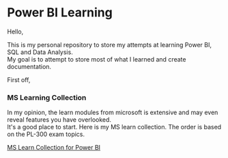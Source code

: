 # Power BI Learning

Hello,  
  
This is my personal repository to store my attempts at learning Power BI, SQL and Data Analysis.  
My goal is to attempt to store most of what I learned and create documentation.
  
  
First off, 
### MS Learning Collection
In my opinion, the learn modules from microsoft is extensive and may even reveal features you have overlooked.  
It's a good place to start. Here is my MS learn collection. The order is based on the PL-300 exam topics.  
  
[MS Learn Collection for Power BI](https://docs.microsoft.com/en-us/users/ericpineda-1199/collections/y38dfj7j566mjx)
